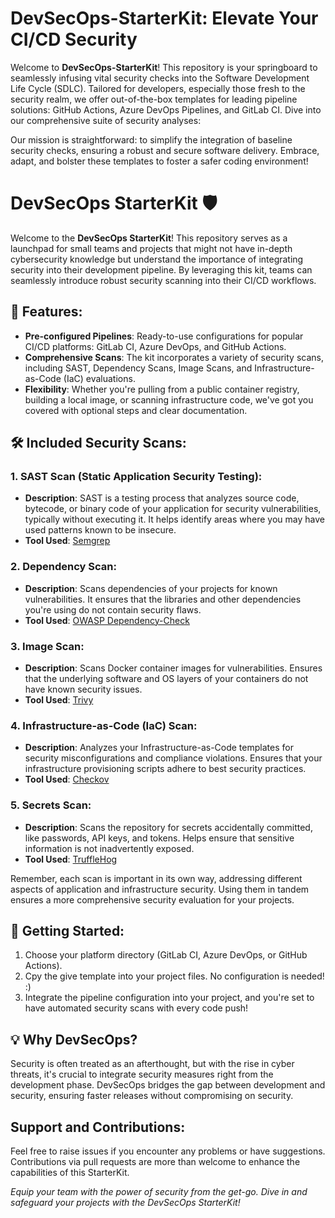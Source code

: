 # DevSecOps-StarterKit: Elevate Your CI/CD Security

Welcome to **DevSecOps-StarterKit**! This repository is your springboard to seamlessly infusing vital security checks into the Software Development Life Cycle (SDLC). Tailored for developers, especially those fresh to the security realm, we offer out-of-the-box templates for leading pipeline solutions: GitHub Actions, Azure DevOps Pipelines, and GitLab CI. Dive into our comprehensive suite of security analyses:

Our mission is straightforward: to simplify the integration of baseline security checks, ensuring a robust and secure software delivery. Embrace, adapt, and bolster these templates to foster a safer coding environment!

# DevSecOps StarterKit 🛡️

Welcome to the **DevSecOps StarterKit**! This repository serves as a launchpad for small teams and projects that might not have in-depth cybersecurity knowledge but understand the importance of integrating security into their development pipeline. By leveraging this kit, teams can seamlessly introduce robust security scanning into their CI/CD workflows.

## 🌟 Features:
- **Pre-configured Pipelines**: Ready-to-use configurations for popular CI/CD platforms: GitLab CI, Azure DevOps, and GitHub Actions.
- **Comprehensive Scans**: The kit incorporates a variety of security scans, including SAST, Dependency Scans, Image Scans, and Infrastructure-as-Code (IaC) evaluations.
- **Flexibility**: Whether you're pulling from a public container registry, building a local image, or scanning infrastructure code, we've got you covered with optional steps and clear documentation.

## 🛠️ Included Security Scans:

### 1. **SAST Scan (Static Application Security Testing)**:
   - **Description**: SAST is a testing process that analyzes source code, bytecode, or binary code of your application for security vulnerabilities, typically without executing it. It helps identify areas where you may have used patterns known to be insecure.
   - **Tool Used**: [Semgrep](https://semgrep.dev/)

### 2. **Dependency Scan**:
   - **Description**: Scans dependencies of your projects for known vulnerabilities. It ensures that the libraries and other dependencies you're using do not contain security flaws.
   - **Tool Used**: [OWASP Dependency-Check](https://github.com/jeremylong/DependencyCheck)

### 3. **Image Scan**:
   - **Description**: Scans Docker container images for vulnerabilities. Ensures that the underlying software and OS layers of your containers do not have known security issues.
   - **Tool Used**: [Trivy](https://github.com/aquasecurity/trivy)

### 4. **Infrastructure-as-Code (IaC) Scan**:
   - **Description**: Analyzes your Infrastructure-as-Code templates for security misconfigurations and compliance violations. Ensures that your infrastructure provisioning scripts adhere to best security practices.
   - **Tool Used**: [Checkov](https://www.checkov.io/)

### 5. **Secrets Scan**:
   - **Description**: Scans the repository for secrets accidentally committed, like passwords, API keys, and tokens. Helps ensure that sensitive information is not inadvertently exposed.
   - **Tool Used**: [TruffleHog](https://github.com/trufflesecurity/trufflehog)

Remember, each scan is important in its own way, addressing different aspects of application and infrastructure security. Using them in tandem ensures a more comprehensive security evaluation for your projects.

## 🚀 Getting Started:
1. Choose your platform directory (GitLab CI, Azure DevOps, or GitHub Actions).
2. Cpy the give template into your project files. No configuration is needed! :)
3. Integrate the pipeline configuration into your project, and you're set to have automated security scans with every code push!

## 💡 Why DevSecOps?
Security is often treated as an afterthought, but with the rise in cyber threats, it's crucial to integrate security measures right from the development phase. DevSecOps bridges the gap between development and security, ensuring faster releases without compromising on security.

## Support and Contributions:
Feel free to raise issues if you encounter any problems or have suggestions. Contributions via pull requests are more than welcome to enhance the capabilities of this StarterKit.

_Equip your team with the power of security from the get-go. Dive in and safeguard your projects with the DevSecOps StarterKit!_
